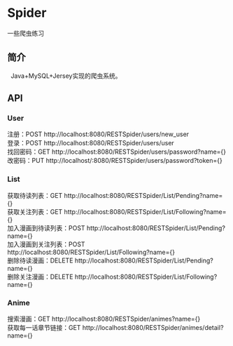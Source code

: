 # Spider
一些爬虫练习  
## 简介  
&nbsp;&nbsp;Java+MySQL+Jersey实现的爬虫系统。  
## API
### User
注册：POST http://localhost:8080/RESTSpider/users/new_user  
登录：POST http://localhost:8080/RESTSpider/users/user  
找回密码：GET http://localhost:8080/RESTSpider/users/password?name={}  
改密码：PUT http://localhost/:8080/RESTSpider/users/password?token={}  
### List
获取待读列表：GET http://localhost:8080/RESTSpider/List/Pending?name={}  
获取关注列表：GET http://localhost:8080/RESTSpider/List/Following?name={}  
加入漫画到待读列表：POST http://localhost:8080/RESTSpider/List/Pending?name={}  
加入漫画到关注列表：POST http://localhost:8080/RESTSpider/List/Following?name={}  
删除待读漫画：DELETE http://localhost:8080/RESTSpider/List/Pending?name={}  
删除关注漫画：DELETE http://localhost:8080/RESTSpider/List/Following?name={}  
### Anime
搜索漫画：GET http://localhost:8080/RESTSpider/animes?name={}  
获取每一话章节链接：GET http://localhost:8080/RESTSpider/animes/detail?name={}  


